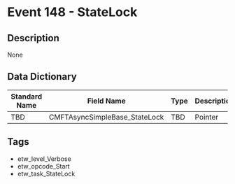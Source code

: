 # Event 148 - StateLock

## Description
None

## Data Dictionary
|Standard Name|Field Name|Type|Description|Sample Value|
|---|---|---|---|---|
|TBD|CMFTAsyncSimpleBase_StateLock|TBD|Pointer|None|None|

## Tags
* etw_level_Verbose
* etw_opcode_Start
* etw_task_StateLock